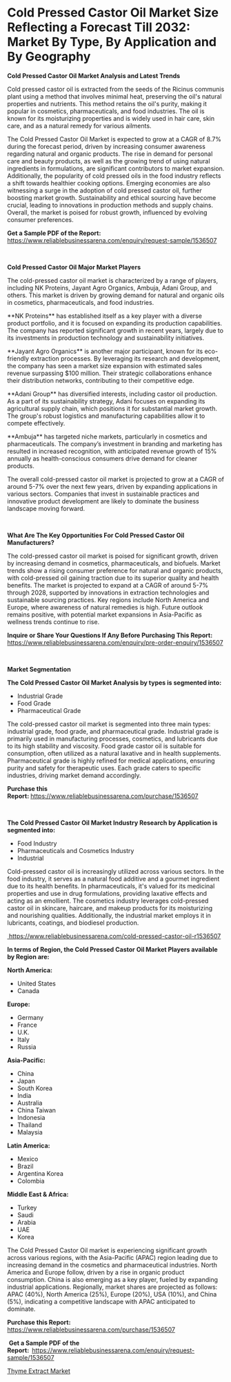 <p><h1>Cold Pressed Castor Oil Market Size Reflecting a Forecast Till 2032: Market By Type, By Application and By Geography</h1></p><p><strong>Cold Pressed Castor Oil Market Analysis and Latest Trends</strong></p>
<p><p>Cold pressed castor oil is extracted from the seeds of the Ricinus communis plant using a method that involves minimal heat, preserving the oil's natural properties and nutrients. This method retains the oil's purity, making it popular in cosmetics, pharmaceuticals, and food industries. The oil is known for its moisturizing properties and is widely used in hair care, skin care, and as a natural remedy for various ailments.</p><p>The Cold Pressed Castor Oil Market is expected to grow at a CAGR of 8.7% during the forecast period, driven by increasing consumer awareness regarding natural and organic products. The rise in demand for personal care and beauty products, as well as the growing trend of using natural ingredients in formulations, are significant contributors to market expansion. Additionally, the popularity of cold pressed oils in the food industry reflects a shift towards healthier cooking options. Emerging economies are also witnessing a surge in the adoption of cold pressed castor oil, further boosting market growth. Sustainability and ethical sourcing have become crucial, leading to innovations in production methods and supply chains. Overall, the market is poised for robust growth, influenced by evolving consumer preferences.</p></p>
<p><strong>Get a Sample PDF of the Report:&nbsp;</strong> <a href="https://www.reliablebusinessarena.com/enquiry/request-sample/1536507?utm_campaign=1420&utm_medium=2&utm_source=Github&utm_content=ia&utm_term=07042025&utm_id=cold-pressed-castor-oil">https://www.reliablebusinessarena.com/enquiry/request-sample/1536507</a></p>
<p>&nbsp;</p>
<p><strong>Cold Pressed Castor Oil Major Market Players</strong></p>
<p><p>The cold-pressed castor oil market is characterized by a range of players, including NK Proteins, Jayant Agro Organics, Ambuja, Adani Group, and others. This market is driven by growing demand for natural and organic oils in cosmetics, pharmaceuticals, and food industries.</p><p>**NK Proteins** has established itself as a key player with a diverse product portfolio, and it is focused on expanding its production capabilities. The company has reported significant growth in recent years, largely due to its investments in production technology and sustainability initiatives.</p><p>**Jayant Agro Organics** is another major participant, known for its eco-friendly extraction processes. By leveraging its research and development, the company has seen a market size expansion with estimated sales revenue surpassing $100 million. Their strategic collaborations enhance their distribution networks, contributing to their competitive edge.</p><p>**Adani Group** has diversified interests, including castor oil production. As a part of its sustainability strategy, Adani focuses on expanding its agricultural supply chain, which positions it for substantial market growth. The group's robust logistics and manufacturing capabilities allow it to compete effectively.</p><p>**Ambuja** has targeted niche markets, particularly in cosmetics and pharmaceuticals. The company’s investment in branding and marketing has resulted in increased recognition, with anticipated revenue growth of 15% annually as health-conscious consumers drive demand for cleaner products.</p><p>The overall cold-pressed castor oil market is projected to grow at a CAGR of around 5-7% over the next few years, driven by expanding applications in various sectors. Companies that invest in sustainable practices and innovative product development are likely to dominate the business landscape moving forward.</p></p>
<p>&nbsp;</p>
<p><strong>What Are The Key Opportunities For Cold Pressed Castor Oil Manufacturers?</strong></p>
<p><p>The cold-pressed castor oil market is poised for significant growth, driven by increasing demand in cosmetics, pharmaceuticals, and biofuels. Market trends show a rising consumer preference for natural and organic products, with cold-pressed oil gaining traction due to its superior quality and health benefits. The market is projected to expand at a CAGR of around 5-7% through 2028, supported by innovations in extraction technologies and sustainable sourcing practices. Key regions include North America and Europe, where awareness of natural remedies is high. Future outlook remains positive, with potential market expansions in Asia-Pacific as wellness trends continue to rise.</p></p>
<p><strong>Inquire or Share Your Questions If Any Before Purchasing This Report:</strong> <a href="https://www.reliablebusinessarena.com/enquiry/pre-order-enquiry/1536507?utm_campaign=1420&utm_medium=2&utm_source=Github&utm_content=ia&utm_term=07042025&utm_id=cold-pressed-castor-oil">https://www.reliablebusinessarena.com/enquiry/pre-order-enquiry/1536507</a></p>
<p>&nbsp;</p>
<p><strong>Market Segmentation</strong></p>
<p><strong>The Cold Pressed Castor Oil Market Analysis by types is segmented into:</strong></p>
<p><ul><li>Industrial Grade</li><li>Food Grade</li><li>Pharmaceutical Grade</li></ul></p>
<p><p>The cold-pressed castor oil market is segmented into three main types: industrial grade, food grade, and pharmaceutical grade. Industrial grade is primarily used in manufacturing processes, cosmetics, and lubricants due to its high stability and viscosity. Food grade castor oil is suitable for consumption, often utilized as a natural laxative and in health supplements. Pharmaceutical grade is highly refined for medical applications, ensuring purity and safety for therapeutic uses. Each grade caters to specific industries, driving market demand accordingly.</p></p>
<p><strong>Purchase this Report:&nbsp;</strong><a href="https://www.reliablebusinessarena.com/purchase/1536507?utm_campaign=1420&utm_medium=2&utm_source=Github&utm_content=ia&utm_term=07042025&utm_id=cold-pressed-castor-oil">https://www.reliablebusinessarena.com/purchase/1536507</a></p>
<p>&nbsp;</p>
<p><strong>The Cold Pressed Castor Oil Market Industry Research by Application is segmented into:</strong></p>
<p><ul><li>Food Industry</li><li>Pharmaceuticals and Cosmetics Industry</li><li>Industrial</li></ul></p>
<p><p>Cold-pressed castor oil is increasingly utilized across various sectors. In the food industry, it serves as a natural food additive and a gourmet ingredient due to its health benefits. In pharmaceuticals, it's valued for its medicinal properties and use in drug formulations, providing laxative effects and acting as an emollient. The cosmetics industry leverages cold-pressed castor oil in skincare, haircare, and makeup products for its moisturizing and nourishing qualities. Additionally, the industrial market employs it in lubricants, coatings, and biodiesel production.</p></p>
<p><a href="https://www.reliablebusinessarena.com/cold-pressed-castor-oil-r1536507?utm_campaign=1420&utm_medium=2&utm_source=Github&utm_content=ia&utm_term=07042025&utm_id=cold-pressed-castor-oil">&nbsp;https://www.reliablebusinessarena.com/cold-pressed-castor-oil-r1536507</a></p>
<p><strong>In terms of Region, the Cold Pressed Castor Oil Market Players available by Region are:</strong></p>
<p>
    <p> <strong> North America: </strong>
        <ul>
            <li>United States</li>
            <li>Canada</li>
        </ul>
        </p> 
    <p> <strong> Europe: </strong>
        <ul>
            <li>Germany</li>
            <li>France</li>
            <li>U.K.</li>
            <li>Italy</li>
            <li>Russia</li>
        </ul>
        </p> 
    <p> <strong> Asia-Pacific: </strong>
        <ul>
            <li>China</li>
            <li>Japan</li>
            <li>South Korea</li>
            <li>India</li>
            <li>Australia</li>
            <li>China Taiwan</li>
            <li>Indonesia</li>
            <li>Thailand</li>
            <li>Malaysia</li>
        </ul>
        </p> 
    <p> <strong> Latin America: </strong>
        <ul>
            <li>Mexico</li>
            <li>Brazil</li>
            <li>Argentina Korea</li>
            <li>Colombia</li>
        </ul>
        </p> 
    <p> <strong> Middle East & Africa: </strong>
        <ul>
            <li>Turkey</li>
            <li>Saudi</li>
            <li>Arabia</li>
            <li>UAE</li>
            <li>Korea</li>
        </ul>
    </p>
    </p>
<p><p>The Cold Pressed Castor Oil market is experiencing significant growth across various regions, with the Asia-Pacific (APAC) region leading due to increasing demand in the cosmetics and pharmaceutical industries. North America and Europe follow, driven by a rise in organic product consumption. China is also emerging as a key player, fueled by expanding industrial applications. Regionally, market shares are projected as follows: APAC (40%), North America (25%), Europe (20%), USA (10%), and China (5%), indicating a competitive landscape with APAC anticipated to dominate.</p></p>
<p><strong>Purchase this Report: </strong><a href="https://www.reliablebusinessarena.com/purchase/1536507?utm_campaign=1420&utm_medium=2&utm_source=Github&utm_content=ia&utm_term=07042025&utm_id=cold-pressed-castor-oil">https://www.reliablebusinessarena.com/purchase/1536507</a></p>
<p>&nbsp;<strong>Get a Sample PDF of the Report:&nbsp;&nbsp;</strong><a href="https://www.reliablebusinessarena.com/enquiry/request-sample/1536507?utm_campaign=1420&utm_medium=2&utm_source=Github&utm_content=ia&utm_term=07042025&utm_id=cold-pressed-castor-oil">https://www.reliablebusinessarena.com/enquiry/request-sample/1536507</a></p>
<p><strong></strong></p>
<p><p><a href="https://github.com/giulyankela/Market-Research-Report-List-1/blob/main/thyme-extract-market.md?utm_campaign=1420&utm_medium=2&utm_source=Github&utm_content=ia&utm_term=07042025&utm_id=cold-pressed-castor-oil">Thyme Extract Market</a></p></p>